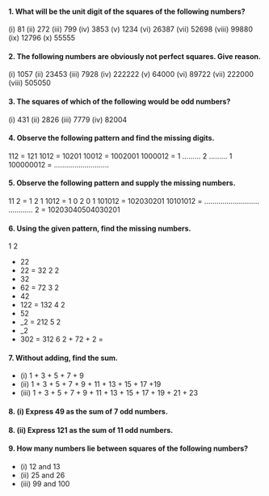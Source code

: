 #### 1. What will be the unit digit of the squares of the following numbers?
(i) 81 
(ii) 272 
(iii) 799 
(iv) 3853
(v) 1234 
(vi) 26387 
(vii) 52698 
(viii) 99880
(ix) 12796 
(x) 55555
#### 2. The following numbers are obviously not perfect squares. Give reason.
(i) 1057 
(ii) 23453 
(iii) 7928 
(iv) 222222
(v) 64000 
(vi) 89722 
(vii) 222000 
(viii) 505050
#### 3. The squares of which of the following would be odd numbers?
(i) 431 
(ii) 2826 
(iii) 7779 
(iv) 82004
#### 4. Observe the following pattern and find the missing digits.
112
 = 121
1012
 = 10201
10012
 = 1002001
1000012
 = 1 ......... 2 ......... 1
100000012
 = ...........................
#### 5. Observe the following pattern and supply the missing numbers.
11
2
 = 1 2 1
1012
 = 1 0 2 0 1
101012
 = 102030201
10101012
 = ...........................
............
2 = 10203040504030201

#### 6. Using the given pattern, find the missing numbers.
1
2
 + 22
 + 22 = 32
2
2
 + 32
 + 62 = 72
3
2
 + 42
 + 122 = 132
4
2
 + 52
 + _2 = 212
5
2
 + _2
 + 302 = 312
6
2 + 72 + 2 = 
#### 7. Without adding, find the sum. 
* (i) 1 + 3 + 5 + 7 + 9
* (ii) 1 + 3 + 5 + 7 + 9 + 11 + 13 + 15 + 17 +19
* (iii) 1 + 3 + 5 + 7 + 9 + 11 + 13 + 15 + 17 + 19 + 21 + 23
#### 8. (i) Express 49 as the sum of 7 odd numbers.
#### 8. (ii) Express 121 as the sum of 11 odd numbers.
#### 9. How many numbers lie between squares of the following numbers?
* (i) 12 and 13 
* (ii) 25 and 26 
* (iii) 99 and 100
